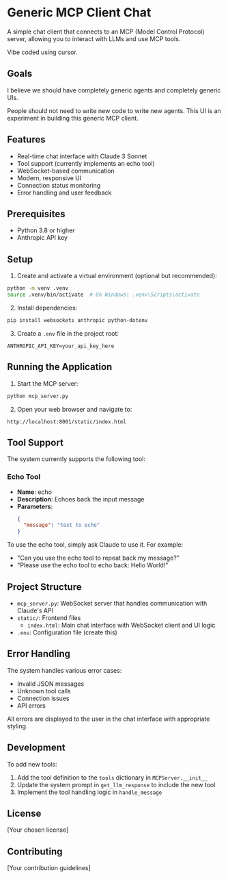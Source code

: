 # Generic MCP Client Chat

A simple chat client that connects to an MCP (Model Control Protocol) server, allowing you to interact with LLMs and use MCP tools.

Vibe coded using cursor.

## Goals

I believe we should have completely generic agents and completely generic UIs.

People should not need to write new code to write new agents. This UI is an experiment in building this generic MCP client.

## Features

- Real-time chat interface with Claude 3 Sonnet
- Tool support (currently implements an echo tool)
- WebSocket-based communication
- Modern, responsive UI
- Connection status monitoring
- Error handling and user feedback

## Prerequisites

- Python 3.8 or higher
- Anthropic API key

## Setup

1. Create and activate a virtual environment (optional but recommended):
```bash
python -m venv .venv
source .venv/bin/activate  # On Windows: .venv\Scripts\activate
```

2. Install dependencies:
```bash
pip install websockets anthropic python-dotenv
```

3. Create a `.env` file in the project root:
```
ANTHROPIC_API_KEY=your_api_key_here
```

## Running the Application

1. Start the MCP server:
```bash
python mcp_server.py
```

2. Open your web browser and navigate to:
```
http://localhost:8001/static/index.html
```

## Tool Support

The system currently supports the following tool:

### Echo Tool
- **Name**: echo
- **Description**: Echoes back the input message
- **Parameters**: 
  ```json
  {
    "message": "text to echo"
  }
  ```

To use the echo tool, simply ask Claude to use it. For example:
- "Can you use the echo tool to repeat back my message?"
- "Please use the echo tool to echo back: Hello World!"

## Project Structure

- `mcp_server.py`: WebSocket server that handles communication with Claude's API
- `static/`: Frontend files
  - `index.html`: Main chat interface with WebSocket client and UI logic
- `.env`: Configuration file (create this)

## Error Handling

The system handles various error cases:
- Invalid JSON messages
- Unknown tool calls
- Connection issues
- API errors

All errors are displayed to the user in the chat interface with appropriate styling.

## Development

To add new tools:
1. Add the tool definition to the `tools` dictionary in `MCPServer.__init__`
2. Update the system prompt in `get_llm_response` to include the new tool
3. Implement the tool handling logic in `handle_message`

## License

[Your chosen license]

## Contributing

[Your contribution guidelines] 